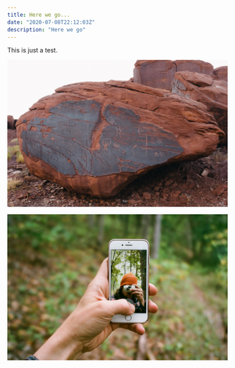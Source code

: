 ```yaml
---
title: Here we go...
date: "2020-07-08T22:12:03Z"
description: "Here we go"
---
```


This is just a test.

![Slayer Rock](./slayerrock.jpg)

![The future](./future.jpeg)